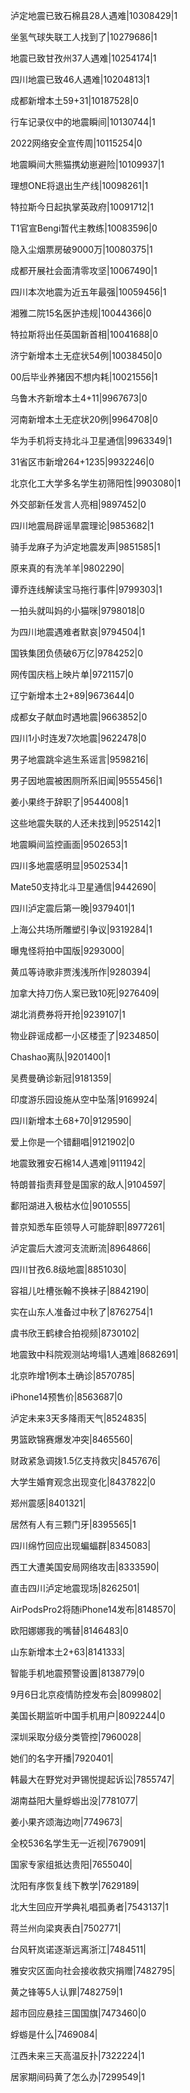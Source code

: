 泸定地震已致石棉县28人遇难|10308429|1

坐氢气球失联工人找到了|10279686|1

地震已致甘孜州37人遇难|10254174|1

四川地震已致46人遇难|10204813|1

成都新增本土59+31|10187528|0

行车记录仪中的地震瞬间|10130744|1

2022网络安全宣传周|10115254|0

地震瞬间大熊猫携幼崽避险|10109937|1

理想ONE将退出生产线|10098261|1

特拉斯今日起执掌英政府|10091712|1

T1官宣Bengi暂代主教练|10083596|0

隐入尘烟票房破9000万|10080375|1

成都开展社会面清零攻坚|10067490|1

四川本次地震为近五年最强|10059456|1

湘雅二院15名医护违规|10044366|0

特拉斯将出任英国新首相|10041688|0

济宁新增本土无症状54例|10038450|0

00后毕业养猪因不想内耗|10021556|1

乌鲁木齐新增本土4+11|9967673|0

河南新增本土无症状20例|9964708|0

华为手机将支持北斗卫星通信|9963349|1

31省区市新增264+1235|9932246|0

北京化工大学多名学生初筛阳性|9903080|1

外交部新任发言人亮相|9897452|0

四川地震局辟谣旱震理论|9853682|1

骑手龙麻子为泸定地震发声|9851585|1

原来真的有洗羊羊|9802290|

谭乔连线解读宝马拖行事件|9799303|1

一拍头就叫妈的小猫咪|9798018|0

为四川地震遇难者默哀|9794504|1

国铁集团负债破6万亿|9784252|0

网传国庆档上映片单|9721157|0

辽宁新增本土2+89|9673644|0

成都女子献血时遇地震|9663852|0

四川1小时连发7次地震|9622478|0

男子地震跳伞逃生系谣言|9598216|

男子因地震被困厕所系旧闻|9555456|1

姜小果终于辞职了|9544008|1

这些地震失联的人还未找到|9525142|1

地震瞬间监控画面|9502653|1

四川多地震感明显|9502534|1

Mate50支持北斗卫星通信|9442690|

四川泸定震后第一晚|9379401|1

上海公共场所雕塑引争议|9319284|1

曝鬼怪将拍中国版|9293000|

黄瓜等诗歌非贾浅浅所作|9280394|

加拿大持刀伤人案已致10死|9276409|

湖北消费券将开抢|9239107|1

物业辟谣成都一小区楼歪了|9234850|

Chashao离队|9201400|1

吴费曼确诊新冠|9181359|

印度游乐园设施从空中坠落|9169924|

四川新增本土68+70|9129590|

爱上你是一个错翻唱|9121902|0

地震致雅安石棉14人遇难|9111942|

特朗普指责拜登是国家的敌人|9104597|

鄱阳湖进入极枯水位|9010555|

普京知悉车臣领导人可能辞职|8977261|

泸定震后大渡河支流断流|8964866|

四川甘孜6.8级地震|8851030|

容祖儿吐槽张翰不换袜子|8842190|

实在山东人准备过中秋了|8762754|1

虞书欣王鹤棣合拍视频|8730102|

地震致中科院观测站垮塌1人遇难|8682691|

北京昨增1例本土确诊|8570785|

iPhone14预售价|8563687|0

泸定未来3天多降雨天气|8524835|

男篮欧锦赛爆发冲突|8465560|

财政紧急调拨1.5亿支持救灾|8457676|

大学生婚育观念出现变化|8437822|0

郑州震感|8401321|

居然有人有三颗门牙|8395565|1

四川绵竹回应出现蝙蝠群|8345083|

西工大遭美国安局网络攻击|8333590|

直击四川泸定地震现场|8262501|

AirPodsPro2将随iPhone14发布|8148570|

欧阳娜娜我的嘴替|8146483|0

山东新增本土2+63|8141333|

智能手机地震预警设置|8138779|0

9月6日北京疫情防控发布会|8099802|

美国长期监听中国手机用户|8092244|0

深圳采取分级分类管控|7960028|

她们的名字开播|7920401|

韩最大在野党对尹锡悦提起诉讼|7855747|

湖南益阳大量蜉蝣出没|7781077|

姜小果齐颂海边吻|7749673|

全校536名学生无一近视|7679091|

国家专家组抵达贵阳|7655040|

沈阳有序恢复线下教学|7629189|

北大生回应开学典礼唱孤勇者|7543137|1

蒋兰州向梁爽表白|7502771|

台风轩岚诺逐渐远离浙江|7484511|

雅安灾区面向社会接收救灾捐赠|7482795|

黄之锋等5人认罪|7482759|1

超市回应悬挂三国国旗|7473460|0

蜉蝣是什么|7469084|

江西未来三天高温反扑|7322224|1

居家期间码黄了怎么办|7299549|1

